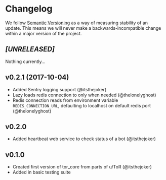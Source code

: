 # Changelog

We follow [Semantic Versioning](http://semver.org/) as a way of measuring stability of an update. This
means we will never make a backwards-incompatible change within a major version of the project.

## _[UNRELEASED]_

Nothing currently...

## v0.2.1 (2017-10-04)

- Added Sentry logging support (@itsthejoker)
- Lazy loads redis connection to only when needed (@thelonelyghost)
- Redis connection reads from environment variable `REDIS_CONNECTION_URL`, defaulting to localhost on default redis port (@thelonelyghost)

## v0.2.0

- Added heartbeat web service to check status of a bot (@itsthejoker)

## v0.1.0

- Created first version of tor_core from parts of u/ToR (@itsthejoker)
- Added in basic testing suite
